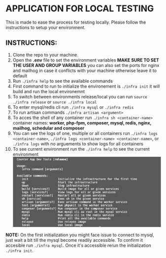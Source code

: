# APPLICATION FOR LOCAL TESTING
This is made to ease the process for testing locally. Please follow the instructions to setup your environment.

## INSTRUCTIONS:
1. Clone the repo to your machine.
2. Open the **.env** file to set the environment variables 
    **MAKE SURE TO SET THE USER AND GROUP VARIABLES**
    you can also set the ports for nginx and mailhog in case it conflicts with your machine otherwise leave it to default
3. Run `./infra help` to see the available commands
4. First command to run to initialize the environement is `./infra init` it will build and run the local environemnt
5. To switch between environments release/local you can run `source ./infra release` or `source ./infra local`
6. To enter mysql/redis cli run `./infra mysql` or `./infra redis`
7. To run artisan commands `./infra artisan <argument>`
8. To acces the shell of any container run `./infra sh <container-name>`
    container names: **worker, php-fpm, composer, mysql, redis, nginx, mailhog, schedular and composer**
9. You can see the logs of one, multiple or all containers run `./infra logs <container-name>`, `./infra logs <container-name> <container-name>`, or `./infra logs` with no arguements to show logs for all containers
10. To see current environment run the `./infra help` to see the current environment 
    ![Environment](docs/environment.png)


**NOTE:** On the first initialization you might face issue to connect to mysql, just wait a bit till the mysql become readily accessible. To confirm it accesible run `./infra mysql`. Once it's accessible rerun the initialization `./infra init`. 